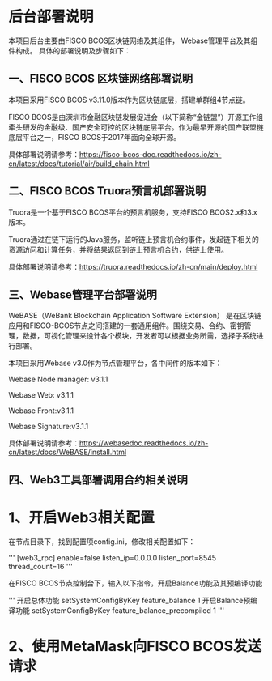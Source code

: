 # 后台部署说明

本项目后台主要由FISCO BCOS区块链网络及其组件， Webase管理平台及其组件构成。 具体的部署说明及步骤如下：

## 一、FISCO BCOS 区块链网络部署说明
本项目采用FISCO BCOS v3.11.0版本作为区块链底层，搭建单群组4节点链。

FISCO BCOS是由深圳市金融区块链发展促进会（以下简称“金链盟”）开源工作组牵头研发的金融级、国产安全可控的区块链底层平台。作为最早开源的国产联盟链底层平台之一，FISCO BCOS于2017年面向全球开源。

具体部署说明请参考：https://fisco-bcos-doc.readthedocs.io/zh-cn/latest/docs/tutorial/air/build_chain.html

## 二、FISCO BCOS Truora预言机部署说明
Truora是一个基于FISCO BCOS平台的预言机服务，支持FISCO BCOS2.x和3.x版本。

Truora通过在链下运行的Java服务，监听链上预言机合约事件，发起链下相关的资源访问和计算任务，并将结果返回到链上预言机合约，供链上使用。

具体部署说明请参考：https://truora.readthedocs.io/zh-cn/main/deploy.html

## 三、Webase管理平台部署说明
WeBASE（WeBank Blockchain Application Software Extension） 是在区块链应用和FISCO-BCOS节点之间搭建的一套通用组件。围绕交易、合约、密钥管理，数据，可视化管理来设计各个模块，开发者可以根据业务所需，选择子系统进行部署。

本项目采用Webase v3.0作为节点管理平台，各中间件的版本如下：

Webase Node manager: v3.1.1

Webase Web: v3.1.1

Webase Front:v3.1.1

Webase Signature:v3.1.1

具体部署说明请参考：https://webasedoc.readthedocs.io/zh-cn/latest/docs/WeBASE/install.html

## 四、Web3工具部署调用合约相关说明
# 1、开启Web3相关配置
在节点目录下，找到配置项config.ini，修改相关配置如下：

'''
[web3_rpc]
    enable=false
    listen_ip=0.0.0.0
    listen_port=8545
    thread_count=16
'''

在FISCO BCOS节点控制台下，输入以下指令，开启Balance功能及其预编译功能

'''
开启总体功能
setSystemConfigByKey feature_balance 1
开启Balance预编译功能
setSystemConfigByKey feature_balance_precompiled 1
'''

# 2、使用MetaMask向FISCO BCOS发送请求

